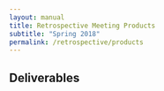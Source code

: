 ```yaml
---
layout: manual
title: Retrospective Meeting Products
subtitle: "Spring 2018"
permalink: /retrospective/products
---
```


## Deliverables
